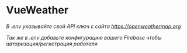 # VueWeather

*В .env указывайте свой API ключ с сайта https://openweathermap.org*

*Так же в .env добавьте конфигурацию вашего Firebase чтобы авторизация/регистрация работали*